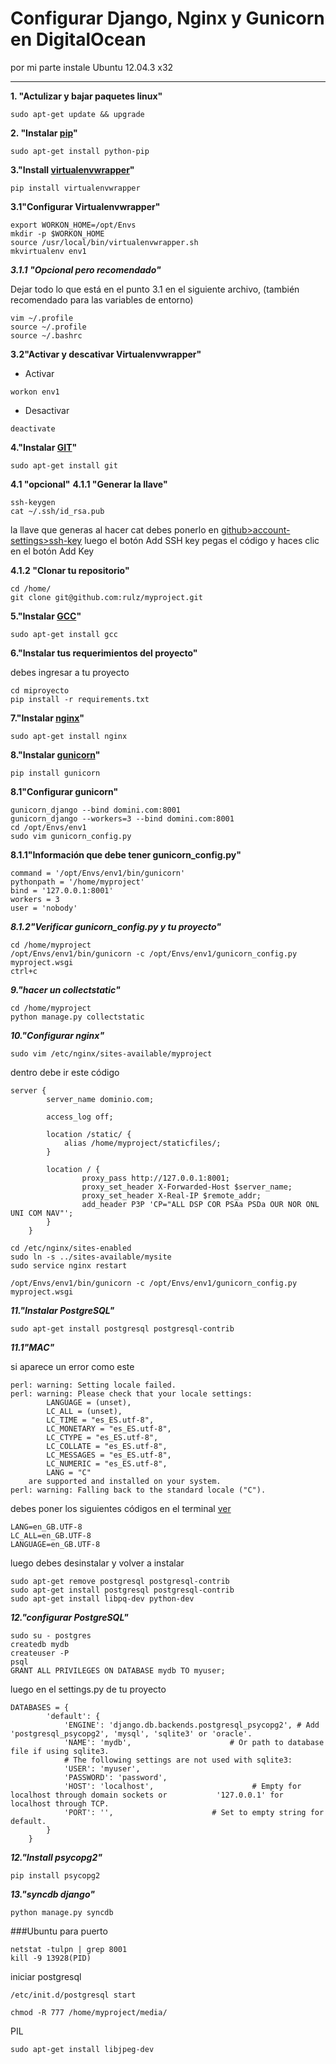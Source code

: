 Configurar Django, Nginx y Gunicorn en DigitalOcean
==========

por mi parte instale Ubuntu 12.04.3 x32

---

**1. "Actulizar y bajar paquetes linux"**
```
sudo apt-get update && upgrade
```

**2. "Instalar [pip](http://lcaballero.wordpress.com/2013/03/20/instalacion-de-paquetes-python-con-distribute-y-pip/)"**
```
sudo apt-get install python-pip
```

**3."Install [virtualenvwrapper](http://virtualenvwrapper.readthedocs.org/en/latest/)"**
```
pip install virtualenvwrapper
```

**3.1"Configurar Virtualenvwrapper"**
```
export WORKON_HOME=/opt/Envs
mkdir -p $WORKON_HOME
source /usr/local/bin/virtualenvwrapper.sh
mkvirtualenv env1
```

***3.1.1 "Opcional pero recomendado"***

Dejar todo lo que está en el punto 3.1 en el siguiente archivo, (también recomendado para las variables de entorno)
```
vim ~/.profile
source ~/.profile
source ~/.bashrc
```

**3.2"Activar y descativar Virtualenvwrapper"**

* Activar
```
workon env1
```
* Desactivar
```
deactivate
```

**4."Instalar [GIT](https://github.com/)"**
```
sudo apt-get install git
```
**4.1 "opcional"**
**4.1.1 "Generar la llave"**
```
ssh-keygen
cat ~/.ssh/id_rsa.pub
```
la llave que generas al hacer cat debes ponerlo en [github>account-settings>ssh-key](https://github.com/settings/ssh) luego el botón Add SSH key pegas el código y haces clic en el botón Add Key

**4.1.2 "Clonar tu repositorio"**
```
cd /home/
git clone git@github.com:rulz/myproject.git
```
**5."Instalar [GCC](http://iie.fing.edu.uy/~vagonbar/gcc-make/gcc.htm)"**
```
sudo apt-get install gcc
```

**6."Instalar tus requerimientos del proyecto"**

debes ingresar a tu proyecto
```
cd miproyecto
pip install -r requirements.txt
```

**7."Instalar [nginx](http://blog.desdelinux.net/nginx-una-interesante-alternativa-a-apache/)"**
```
sudo apt-get install nginx
```

**8."Instalar [gunicorn](http://blog.manuelviera.es/gunicorn/)"**
```
pip install gunicorn
```

**8.1"Configurar gunicorn"**
```
gunicorn_django --bind domini.com:8001
gunicorn_django --workers=3 --bind domini.com:8001
cd /opt/Envs/env1
sudo vim gunicorn_config.py
```

**8.1.1"Información que debe tener gunicorn_config.py"**
```
command = '/opt/Envs/env1/bin/gunicorn'
pythonpath = '/home/myproject'
bind = '127.0.0.1:8001'
workers = 3
user = 'nobody'
```

***8.1.2"Verificar gunicorn_config.py y tu proyecto"***
```
cd /home/myproject
/opt/Envs/env1/bin/gunicorn -c /opt/Envs/env1/gunicorn_config.py myproject.wsgi
ctrl+c
```

***9."hacer un collectstatic"***
```
cd /home/myproject
python manage.py collectstatic
```

***10."Configurar nginx"***
```
sudo vim /etc/nginx/sites-available/myproject
```

dentro debe ir este código
```
server {
        server_name dominio.com;

        access_log off;

        location /static/ {
            alias /home/myproject/staticfiles/;
        }

        location / {
                proxy_pass http://127.0.0.1:8001;
                proxy_set_header X-Forwarded-Host $server_name;
                proxy_set_header X-Real-IP $remote_addr;
                add_header P3P 'CP="ALL DSP COR PSAa PSDa OUR NOR ONL UNI COM NAV"';
        }
    }
```

```
cd /etc/nginx/sites-enabled
sudo ln -s ../sites-available/mysite
sudo service nginx restart
```

```
/opt/Envs/env1/bin/gunicorn -c /opt/Envs/env1/gunicorn_config.py myproject.wsgi
```

***11."Instalar PostgreSQL"***
```
sudo apt-get install postgresql postgresql-contrib
```


***11.1"MAC"***

si aparece un error como este
```
perl: warning: Setting locale failed.
perl: warning: Please check that your locale settings:
        LANGUAGE = (unset),
        LC_ALL = (unset),
        LC_TIME = "es_ES.utf-8",
        LC_MONETARY = "es_ES.utf-8",
        LC_CTYPE = "es_ES.utf-8",
        LC_COLLATE = "es_ES.utf-8",
        LC_MESSAGES = "es_ES.utf-8",
        LC_NUMERIC = "es_ES.utf-8",
        LANG = "C"
    are supported and installed on your system.
perl: warning: Falling back to the standard locale ("C").
```
debes poner los siguientes códigos en el terminal [ver](http://javierin.com/2010/04/27/problema-lc_ctype-lc_messages-lc_all-ubuntu/)
```
LANG=en_GB.UTF-8
LC_ALL=en_GB.UTF-8
LANGUAGE=en_GB.UTF-8
```
luego debes desinstalar y volver a instalar
```
sudo apt-get remove postgresql postgresql-contrib
sudo apt-get install postgresql postgresql-contrib
sudo apt-get install libpq-dev python-dev
```

***12."configurar PostgreSQL"***
```
sudo su - postgres
createdb mydb
createuser -P
psql
GRANT ALL PRIVILEGES ON DATABASE mydb TO myuser;
```

luego en el settings.py de tu proyecto
```
DATABASES = {
        'default': {
            'ENGINE': 'django.db.backends.postgresql_psycopg2', # Add 'postgresql_psycopg2', 'mysql', 'sqlite3' or 'oracle'.
            'NAME': 'mydb',                      # Or path to database file if using sqlite3.
            # The following settings are not used with sqlite3:
            'USER': 'myuser',
            'PASSWORD': 'password',
            'HOST': 'localhost',                      # Empty for localhost through domain sockets or           '127.0.0.1' for localhost through TCP.
            'PORT': '',                      # Set to empty string for default.
        }
    }
```
***12."Install psycopg2"***
```
pip install psycopg2
```

***13."syncdb django"***
```
python manage.py syncdb
```

###Ubuntu
para puerto
```
netstat -tulpn | grep 8001
kill -9 13928(PID)
```

iniciar postgresql
```
/etc/init.d/postgresql start
```

```
chmod -R 777 /home/myproject/media/
```

PIL
```
sudo apt-get install libjpeg-dev

```




